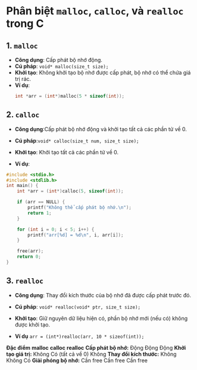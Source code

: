 # Phân biệt `malloc`, `calloc`, và `realloc` trong C

## 1. `malloc`
- **Công dụng**: Cấp phát bộ nhớ động.
- **Cú pháp**: `void* malloc(size_t size);`
- **Khởi tạo**: Không khởi tạo bộ nhớ được cấp phát, bộ nhớ có thể chứa giá trị rác.
- **Ví dụ**:
  ```c
  int *arr = (int*)malloc(5 * sizeof(int));
  ```


## 2. `calloc`

- **Công dụng**:Cấp phát bộ nhớ động và khởi tạo tất cả các phần tử về 0.

- **Cú pháp**:`void* calloc(size_t num, size_t size);`

- **Khởi tạo**: Khởi tạo tất cả các phần tử về 0.

- **Ví dụ**:
```c
#include <stdio.h>
#include <stdlib.h>
int main() {
    int *arr = (int*)calloc(5, sizeof(int));

    if (arr == NULL) {
        printf("Không thể cấp phát bộ nhớ.\n");
        return 1;
    }

    for (int i = 0; i < 5; i++) {
        printf("arr[%d] = %d\n", i, arr[i]);
    }

    free(arr);
    return 0;
}
```

## 3. `realloc`

- **Công dụng**: Thay đổi kích thước của bộ nhớ đã được cấp phát trước đó.

- **Cú pháp**: `void* realloc(void* ptr, size_t size);`

- **Khởi tạo**: Giữ nguyên dữ liệu hiện có, phần bộ nhớ mới (nếu có) không được khởi tạo.

- **Ví dụ**
  `arr = (int*)realloc(arr, 10 * sizeof(int));`

**Đặc điểm**	                      **malloc**	               **calloc**	             **realloc**
**Cấp phát bộ nhớ:**	                Động                       Động	                   Động
**Khởi tạo giá trị:**	                Không	                     Có (tất cả về 0)	       Không
**Thay đổi kích thước:**              Không	                     Không	                 Có
**Giải phóng bộ nhớ:**                Cần free	                 Cần free	               Cần free
